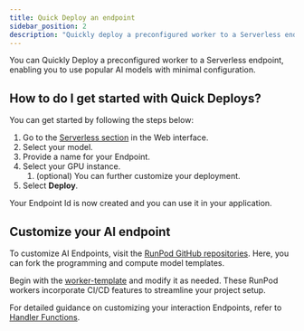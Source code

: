 ```yaml
---
title: Quick Deploy an endpoint
sidebar_position: 2
description: "Quickly deploy a preconfigured worker to a Serverless endpoint through the RunPod console, following a simple 5-step process. Customize your deployments using RunPod's GitHub repositories and handler functions."
---
```


You can Quickly Deploy a preconfigured worker to a Serverless endpoint, enabling you to use popular AI models with minimal configuration.

## How to do I get started with Quick Deploys?

You can get started by following the steps below:

1. Go to the [Serverless section](https://www.runpod.io/console/serverless) in the Web interface.
2. Select your model.
3. Provide a name for your Endpoint.
4. Select your GPU instance.
   1. (optional) You can further customize your deployment.
5. Select **Deploy**.

Your Endpoint Id is now created and you can use it in your application.

## Customize your AI endpoint

To customize AI Endpoints, visit the [RunPod GitHub repositories](https://github.com/runpod-workers).
Here, you can fork the programming and compute model templates.

Begin with the [worker-template](https://github.com/runpod-workers/worker-template) and modify it as needed.
These RunPod workers incorporate CI/CD features to streamline your project setup.

For detailed guidance on customizing your interaction Endpoints, refer to [Handler Functions](/serverless/handlers/overview).